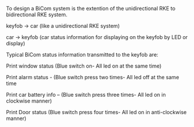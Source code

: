 To design a BiCom system is the extention of the unidirectional RKE to bidirectional RKE system. 

keyfob -> car (like a unidirectional RKE system) 

car -> keyfob (car status information for displaying on the keyfob by LED or display) 

Typical BiCom status information transmitted to the keyfob are: 

Print window status (Blue switch on- All led on at the same time)

Print alarm status - (Blue switch press two times- All led off at the same time

Print car battery info – (Blue switch press three times- All led on in clockwise manner)

Print Door status (Blue switch press four times- All led on in anti-clockwise manner)
